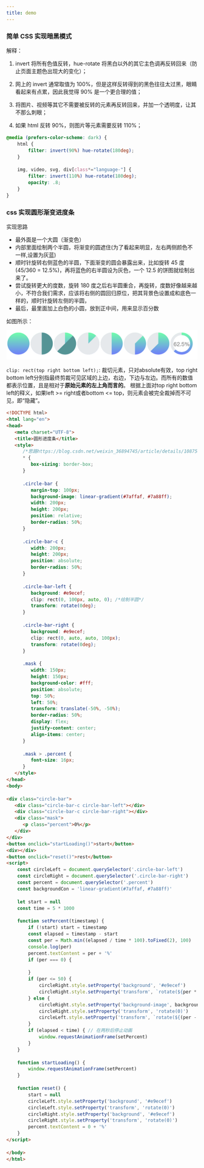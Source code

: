 ```yaml
---
title: demo
---
```


### 简单 CSS 实现暗黑模式

解释：

1. invert 将所有色值反转，hue-rotate 将黑白以外的其它主色调再反转回来（防止页面主题色出现大的变化）；

2. 网上的 invert 通常取值为 100%，但是这样反转得到的黑色往往太过黑，眼睛看起来有点累，因此我觉得 90% 是一个更合理的值；

3. 将图片、视频等其它不需要被反转的元素再反转回来，并加一个透明度，让其不那么刺眼；
4. 如果 html 反转 90%，则图片等元素需要反转 110%；

```css
@media (prefers-color-scheme: dark) {
    html {
        filter: invert(90%) hue-rotate(180deg);
    }

    img, video, svg, div[class*="language-"] {
        filter: invert(110%) hue-rotate(180deg);
        opacity: .8;
    }
}
```

### css 实现圆形渐变进度条
实现思路

- 最外面是一个大圆（渐变色）
- 内部里面绘制两个半圆，将渐变的圆遮住(为了看起来明显，左右两侧颜色不一样,设置为灰蓝)
- 顺时针旋转右侧蓝色的半圆，下面渐变的圆会暴露出来，比如旋转 45 度(45/360 = 12.5%)，再将蓝色的右半圆设为灰色，一个 12.5 的饼图就绘制出来了。
- 尝试旋转更大的度数，旋转 180 度之后右半圆重合，再旋转，度数好像越来越小，不符合我们需求，应该将右侧的圆回归原位，把其背景色设置成和底色一样的，顺时针旋转左侧的半圆，
- 最后，最里面加上白色的小圆，放到正中间，用来显示百分数

如图所示：

![](./imgs/loading_circle.png)

`clip: rect(top right bottom left);`: 裁切元素，只对absolute有效，top right bottom left分别指最终剪裁可见区域的上边，右边，下边与左边。而所有的数值都表示位置，且是相对于**原始元素的左上角而言的**。
根据上面对top right bottom left的释义，如果left >= right或者bottom <= top，则元素会被完全裁掉而不可见，即“隐藏”。

```html
<!DOCTYPE html>
<html lang="en">
<head>
   <meta charset="UTF-8">
   <title>圆形进度条</title>
   <style>
      /*思路https://blog.csdn.net/weixin_36894745/article/details/108758847*/
      * {
         box-sizing: border-box;
      }

      .circle-bar {
         margin-top: 100px;
         background-image: linear-gradient(#7affaf, #7a88ff);
         width: 200px;
         height: 200px;
         position: relative;
         border-radius: 50%;
      }

      .circle-bar-c {
         width: 200px;
         height: 200px;
         position: absolute;
         border-radius: 50%;
      }

      .circle-bar-left {
         background: #e9ecef;
         clip: rect(0, 100px, auto, 0); /*绘制半圆*/
         transform: rotate(0deg);
      }

      .circle-bar-right {
         background: #e9ecef;
         clip: rect(0, auto, auto, 100px);
         transform: rotate(0deg);
      }

      .mask {
         width: 150px;
         height: 150px;
         background-color: #fff;
         position: absolute;
         top: 50%;
         left: 50%;
         transform: translate(-50%, -50%);
         border-radius: 50%;
         display: flex;
         justify-content: center;
         align-items: center;
      }

      .mask > .percent {
         font-size: 16px;
      }
   </style>
</head>
<body>

<div class="circle-bar">
   <div class="circle-bar-c circle-bar-left"></div>
   <div class="circle-bar-c circle-bar-right"></div>
   <div class="mask">
      <p class="percent">0%</p>
   </div>
</div>
<button onclick="startLoading()">start</button>
<div></div>
<button onclick="reset()">rest</button>
<script>
	const circleLeft = document.querySelector('.circle-bar-left')
	const circleRight = document.querySelector('.circle-bar-right')
	const percent = document.querySelector('.percent')
	const backgroundCon = 'linear-gradient(#7affaf, #7a88ff)'

	let start = null
	const time = 5 * 1000

	function setPercent(timestamp) {
		if (!start) start = timestamp
		const elapsed = timestamp - start
		const per = Math.min((elapsed / time * 100).toFixed(2), 100)
		console.log(per)
		percent.textContent = per + '%'
		if (per === 0) {

		}
		if (per <= 50) {
			circleRight.style.setProperty('background', '#e9ecef')
			circleRight.style.setProperty('transform', `rotate(${per * 360 / 100 + 'deg'})`)
		} else {
			circleRight.style.setProperty('background-image', backgroundCon)
			circleRight.style.setProperty('transform', 'rotate(0)')
			circleLeft.style.setProperty('transform', `rotate(${(per - 50) * 360 / 100 + 'deg'})`)
		}
		if (elapsed < time) { // 在两秒后停止动画
			window.requestAnimationFrame(setPercent)
		}
	}

	function startLoading() {
		window.requestAnimationFrame(setPercent)
	}

	function reset() {
		start = null
		circleLeft.style.setProperty('background', '#e9ecef')
		circleLeft.style.setProperty('transform', 'rotate(0)')
		circleRight.style.setProperty('background', '#e9ecef')
		circleRight.style.setProperty('transform', 'rotate(0)')
		percent.textContent = 0 + '%'
	}
</script>

</body>
</html>

```
